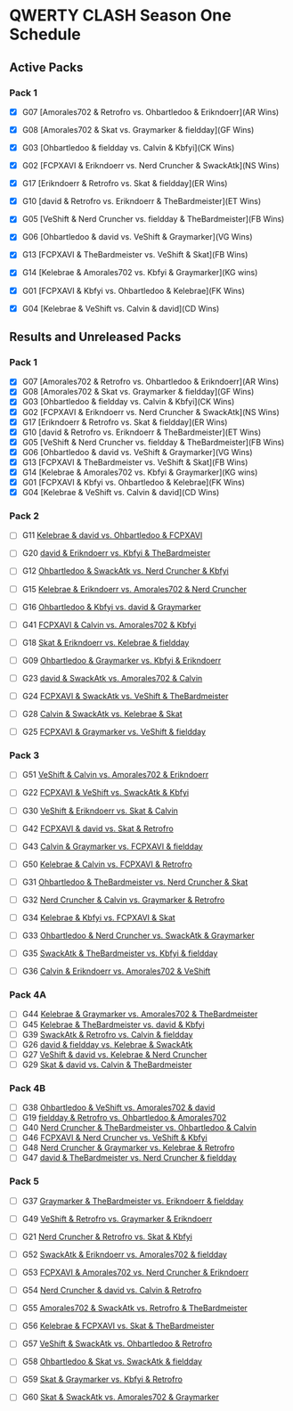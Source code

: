 # QWERTY CLASH Season One Schedule

## Active Packs

### Pack 1

-   [x] G07 [Amorales702 & Retrofro vs. Ohbartledoo & Erikndoerr](AR Wins)
-   [x] G08 [Amorales702 & Skat vs. Graymarker & fieldday](GF Wins)
-   [x] G03 [Ohbartledoo & fieldday vs. Calvin & Kbfyi](CK Wins)
-   [x] G02 [FCPXAVI & Erikndoerr vs. Nerd Cruncher & SwackAtk](NS Wins)
-   [x] G17 [Erikndoerr & Retrofro vs. Skat & fieldday](ER Wins)
-   [x] G10 [david & Retrofro vs. Erikndoerr & TheBardmeister](ET Wins)

-   [x] G05 [VeShift & Nerd Cruncher vs. fieldday & TheBardmeister](FB Wins)
-   [x] G06 [Ohbartledoo & david vs. VeShift & Graymarker](VG Wins)
-   [x] G13 [FCPXAVI & TheBardmeister vs. VeShift & Skat](FB Wins)
-   [x] G14 [Kelebrae & Amorales702 vs. Kbfyi & Graymarker](KG wins)
-   [x] G01 [FCPXAVI & Kbfyi vs. Ohbartledoo & Kelebrae](FK Wins)
-   [x] G04 [Kelebrae & VeShift vs. Calvin & david](CD Wins)

## Results and Unreleased Packs

### Pack 1

-   [x] G07 [Amorales702 & Retrofro vs. Ohbartledoo & Erikndoerr](AR Wins)
-   [x] G08 [Amorales702 & Skat vs. Graymarker & fieldday](GF Wins)
-   [x] G03 [Ohbartledoo & fieldday vs. Calvin & Kbfyi](CK Wins)
-   [x] G02 [FCPXAVI & Erikndoerr vs. Nerd Cruncher & SwackAtk](NS Wins)
-   [x] G17 [Erikndoerr & Retrofro vs. Skat & fieldday](ER Wins)
-   [x] G10 [david & Retrofro vs. Erikndoerr & TheBardmeister](ET Wins)
-   [x] G05 [VeShift & Nerd Cruncher vs. fieldday & TheBardmeister](FB Wins)
-   [x] G06 [Ohbartledoo & david vs. VeShift & Graymarker](VG Wins)
-   [x] G13 [FCPXAVI & TheBardmeister vs. VeShift & Skat](FB Wins)
-   [x] G14 [Kelebrae & Amorales702 vs. Kbfyi & Graymarker](KG wins)
-   [x] G01 [FCPXAVI & Kbfyi vs. Ohbartledoo & Kelebrae](FK Wins)
-   [x] G04 [Kelebrae & VeShift vs. Calvin & david](CD Wins)

### Pack 2

-   [ ] G11 [Kelebrae & david vs. Ohbartledoo & FCPXAVI](...)
-   [ ] G20 [david & Erikndoerr vs. Kbfyi & TheBardmeister](...)
-   [ ] G12 [Ohbartledoo & SwackAtk vs. Nerd Cruncher & Kbfyi](...)
-   [ ] G15 [Kelebrae & Erikndoerr vs. Amorales702 & Nerd Cruncher](...)
-   [ ] G16 [Ohbartledoo & Kbfyi vs. david & Graymarker](...)
-   [ ] G41 [FCPXAVI & Calvin vs. Amorales702 & Kbfyi](...)

-   [ ] G18 [Skat & Erikndoerr vs. Kelebrae & fieldday](...)
-   [ ] G09 [Ohbartledoo & Graymarker vs. Kbfyi & Erikndoerr](...)
-   [ ] G23 [david & SwackAtk vs. Amorales702 & Calvin](...)
-   [ ] G24 [FCPXAVI & SwackAtk vs. VeShift & TheBardmeister](...)
-   [ ] G28 [Calvin & SwackAtk vs. Kelebrae & Skat](...)
-   [ ] G25 [FCPXAVI & Graymarker vs. VeShift & fieldday](...)

### Pack 3

-   [ ] G51 [VeShift & Calvin vs. Amorales702 & Erikndoerr](...)
-   [ ] G22 [FCPXAVI & VeShift vs. SwackAtk & Kbfyi](...)
-   [ ] G30 [VeShift & Erikndoerr vs. Skat & Calvin](...)
-   [ ] G42 [FCPXAVI & david vs. Skat & Retrofro](...)
-   [ ] G43 [Calvin & Graymarker vs. FCPXAVI & fieldday](...)
-   [ ] G50 [Kelebrae & Calvin vs. FCPXAVI & Retrofro](...)

-   [ ] G31 [Ohbartledoo & TheBardmeister vs. Nerd Cruncher & Skat](...)
-   [ ] G32 [Nerd Cruncher & Calvin vs. Graymarker & Retrofro](...)
-   [ ] G34 [Kelebrae & Kbfyi vs. FCPXAVI & Skat](...)
-   [ ] G33 [Ohbartledoo & Nerd Cruncher vs. SwackAtk & Graymarker](...)
-   [ ] G35 [SwackAtk & TheBardmeister vs. Kbfyi & fieldday](...)
-   [ ] G36 [Calvin & Erikndoerr vs. Amorales702 & VeShift](...)

### Pack 4A

-   [ ] G44 [Kelebrae & Graymarker vs. Amorales702 & TheBardmeister](...)
-   [ ] G45 [Kelebrae & TheBardmeister vs. david & Kbfyi](...)
-   [ ] G39 [SwackAtk & Retrofro vs. Calvin & fieldday](...)
-   [ ] G26 [david & fieldday vs. Kelebrae & SwackAtk](...)
-   [ ] G27 [VeShift & david vs. Kelebrae & Nerd Cruncher](...)
-   [ ] G29 [Skat & david vs. Calvin & TheBardmeister](...)

### Pack 4B

-   [ ] G38 [Ohbartledoo & VeShift vs. Amorales702 & david](...)
-   [ ] G19 [fieldday & Retrofro vs. Ohbartledoo & Amorales702](...)
-   [ ] G40 [Nerd Cruncher & TheBardmeister vs. Ohbartledoo & Calvin](...)
-   [ ] G46 [FCPXAVI & Nerd Cruncher vs. VeShift & Kbfyi](...)
-   [ ] G48 [Nerd Cruncher & Graymarker vs. Kelebrae & Retrofro](...)
-   [ ] G47 [david & TheBardmeister vs. Nerd Cruncher & fieldday](...)

### Pack 5

-   [ ] G37 [Graymarker & TheBardmeister vs. Erikndoerr & fieldday](...)
-   [ ] G49 [VeShift & Retrofro vs. Graymarker & Erikndoerr](...)
-   [ ] G21 [Nerd Cruncher & Retrofro vs. Skat & Kbfyi](...)
-   [ ] G52 [SwackAtk & Erikndoerr vs. Amorales702 & fieldday](...)
-   [ ] G53 [FCPXAVI & Amorales702 vs. Nerd Cruncher & Erikndoerr](...)
-   [ ] G54 [Nerd Cruncher & david vs. Calvin & Retrofro](...)

-   [ ] G55 [Amorales702 & SwackAtk vs. Retrofro & TheBardmeister](...)
-   [ ] G56 [Kelebrae & FCPXAVI vs. Skat & TheBardmeister](...)
-   [ ] G57 [VeShift & SwackAtk vs. Ohbartledoo & Retrofro](...)
-   [ ] G58 [Ohbartledoo & Skat vs. SwackAtk & fieldday](...)
-   [ ] G59 [Skat & Graymarker vs. Kbfyi & Retrofro](...)
-   [ ] G60 [Skat & SwackAtk vs. Amorales702 & Graymarker](...)
